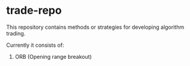 # trade-repo
This repository contains methods or strategies for developing algorithm trading.

Currently it consists of:
1. ORB (Opening range breakout)
